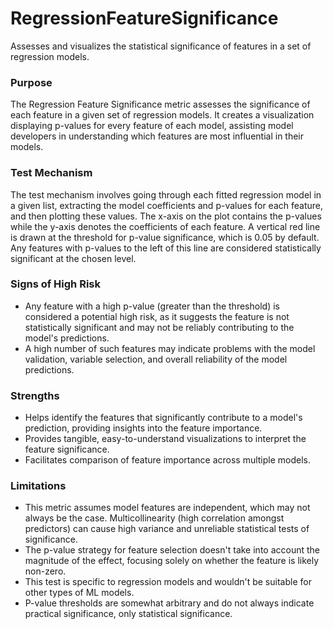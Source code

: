 # RegressionFeatureSignificance

Assesses and visualizes the statistical significance of features in a set of regression models.

### Purpose

The Regression Feature Significance metric assesses the significance of each feature in a given set of regression
models. It creates a visualization displaying p-values for every feature of each model, assisting model developers
in understanding which features are most influential in their models.

### Test Mechanism

The test mechanism involves going through each fitted regression model in a given list, extracting the model
coefficients and p-values for each feature, and then plotting these values. The x-axis on the plot contains the
p-values while the y-axis denotes the coefficients of each feature. A vertical red line is drawn at the threshold
for p-value significance, which is 0.05 by default. Any features with p-values to the left of this line are
considered statistically significant at the chosen level.

### Signs of High Risk

- Any feature with a high p-value (greater than the threshold) is considered a potential high risk, as it suggests
the feature is not statistically significant and may not be reliably contributing to the model's predictions.
- A high number of such features may indicate problems with the model validation, variable selection, and overall
reliability of the model predictions.

### Strengths

- Helps identify the features that significantly contribute to a model's prediction, providing insights into the
feature importance.
- Provides tangible, easy-to-understand visualizations to interpret the feature significance.
- Facilitates comparison of feature importance across multiple models.

### Limitations

- This metric assumes model features are independent, which may not always be the case. Multicollinearity (high
correlation amongst predictors) can cause high variance and unreliable statistical tests of significance.
- The p-value strategy for feature selection doesn't take into account the magnitude of the effect, focusing solely
on whether the feature is likely non-zero.
- This test is specific to regression models and wouldn't be suitable for other types of ML models.
- P-value thresholds are somewhat arbitrary and do not always indicate practical significance, only statistical
significance.